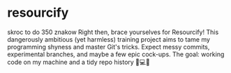 # resourcify
 skroc to do 350 znakow  Right then, brace yourselves for Resourcify! This dangerously ambitious (yet harmless) training project aims to tame my programming shyness and master Git's tricks. Expect messy commits, experimental branches, and maybe a few epic cock-ups. The goal: working code on my machine and a tidy repo history 🦖💻💥
